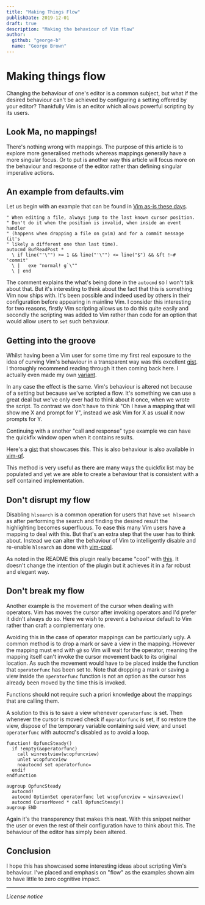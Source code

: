 ```yaml
---
title: "Making Things Flow"
publishDate: 2019-12-01
draft: true
description: "Making the behaviour of Vim flow"
author:
  github: "george-b"
  name: "George Brown"
---
```


# Making things flow

Changing the behaviour of one's editor is a common subject, but what if the desired behaviour can't be achieved by configuring a setting offered by your editor? Thankfully Vim is an editor which allows powerful scripting by its users.

## Look Ma, no mappings!

There's nothing wrong with mappings. The purpose of this article is to explore more generalised methods whereas mappings generally have a more singular focus. Or to put is another way this article will focus more on the behaviour and response of the editor rather than defining singular imperative actions.

## An example from defaults.vim

Let us begin with an example that can be found in [Vim as-is these days][defaults.vim].

```vim
" When editing a file, always jump to the last known cursor position.
" Don't do it when the position is invalid, when inside an event handler
" (happens when dropping a file on gvim) and for a commit message (it's
" likely a different one than last time).
autocmd BufReadPost *
  \ if line("'\"") >= 1 && line("'\"") <= line("$") && &ft !~# 'commit'
  \ |   exe "normal! g`\""
  \ | end
```

The comment explains the what's being done in the `autocmd` so I won't talk about that. But it's interesting to think about the fact that this is something Vim now ships with. It's been possible and indeed used by others in their configuration before appearing in mainline Vim. I consider this interesting for two reasons, firstly Vim scripting allows us to do this quite easily and secondly the scripting was added to Vim rather than code for an option that would allow users to `set` such behaviour.

## Getting into the groove

Whilst having been a Vim user for some time my first real exposure to the idea of curving Vim's behaviour in a transparent way was this excellent [gist][CCR]. I thoroughly recommend reading through it then coming back here. I actually even made my own [variant][Autoreply].

In any case the effect is the same. Vim's behaviour is altered not because of a setting but because we've scripted a flow. It's something we can use a great deal but we've only ever had to think about it once, when we wrote the script. To contrast we don't have to think "Oh I have a mapping that will show me X and prompt for Y", instead we ask Vim for X as usual it now prompts for Y.

Continuing with a another "call and response" type example we can have the quickfix window open when it contains results.

Here's a [gist][instant-grep] that showcases this. This is also behaviour is also available in [vim-qf][vim-qf].

This method is very useful as there are many ways the quickfix list may be populated and yet we are able to create a behaviour that is consistent with a self contained implementation.

## Don't disrupt my flow

Disabling `hlsearch` is a common operation for users that have `set hlsearch` as after performing the search and finding the desired result the highlighting becomes superfluous. To ease this many Vim users have a mapping to deal with this. But that's an extra step that the user has to think about. Instead we can alter the behaviour of Vim to intelligently disable and re-enable `hlsearch` as done with [vim-cool][vim-cool].

As noted in the README this plugin really became "cool" with [this][vim-cool_purpleP]. It doesn't change the intention of the plugin but it achieves it in a far robust and elegant way.

## Don't break my flow

Another example is the movement of the cursor when dealing with operators. Vim has moves the cursor after invoking operators and I'd prefer it didn't always do so. Here we wish to prevent a behaviour default to Vim rather than craft a complementary one.

Avoiding this in the case of operator mappings can be particularly ugly. A common method is to drop a mark or save a view in the mapping. However the mapping must end with `g@` so Vim will wait for the operator, meaning the mapping itself can't invoke the cursor movement back to its original location. As such the movement would have to be placed inside the function that `operatorfunc` has been set to. Note that dropping a mark or saving a view inside the `operatorfunc` function is not an option as the cursor has already been moved by the time this is invoked.

Functions should not require such a priori knowledge about the mappings that are calling them.

A solution to this is to save a view whenever `operatorfunc` is set. Then whenever the cursor is moved check if `operatorfunc` is set, if so restore the view, dispose of the temporary variable containing said view, and unset `operatorfunc` with autocmd's disabled as to avoid a loop.

```vim
function! OpfuncSteady()
  if !empty(&operatorfunc)
    call winrestview(w:opfuncview)
    unlet w:opfuncview
    noautocmd set operatorfunc=
  endif
endfunction

augroup OpfuncSteady
  autocmd!
  autocmd OptionSet operatorfunc let w:opfuncview = winsaveview()
  autocmd CursorMoved * call OpfuncSteady()
augroup END
```

Again it's the transparency that makes this neat. With this snippet neither the user or even the rest of their configuration have to think about this. The behaviour of the editor has simply been altered.

## Conclusion

I hope this has showcased some interesting ideas about scripting Vim's behaviour. I've placed and emphasis on "flow" as the examples shown aim to have little to zero cognitive impact.

---

_License notice_

[defaults.vim]: https://github.com/vim/vim/blob/eaf35241197fc6b9ee9af993095bf5e6f35c8f1a/runtime/defaults.vim#L108-L117
[CCR]: https://gist.github.com/romainl/047aca21e338df7ccf771f96858edb86
[autoreply]: https://gist.github.com/george-b/2f842efaf2141cb935a81f6174b6401f
[instant-grep]: https://gist.github.com/romainl/56f0c28ef953ffc157f36cc495947ab3
[vim-qf]: https://github.com/romainl/vim-qf
[vim-cool]: https://github.com/romainl/vim-cool
[vim-cool_purpleP]: https://github.com/romainl/vim-cool/issues/9

[//]: # ( Vim: set spell spelllang=en: )
